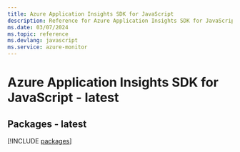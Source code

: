 ```yaml
---
title: Azure Application Insights SDK for JavaScript
description: Reference for Azure Application Insights SDK for JavaScript
ms.date: 03/07/2024
ms.topic: reference
ms.devlang: javascript
ms.service: azure-monitor
---
```

# Azure Application Insights SDK for JavaScript - latest
## Packages - latest
[!INCLUDE [packages](application-insights-index.md)]